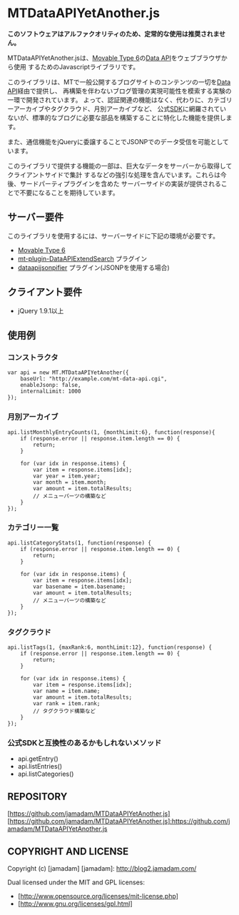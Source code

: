 MTDataAPIYetAnother.js
======================

__このソフトウェアはアルファクオリティのため、定常的な使用は推奨されません。__

MTDataAPIYetAnother.jsは、[Movable Type 6]の[Data API]をウェブブラウザから使用
するためのJavascriptライブラリです。

このライブラリは、MTで一般公開するブログサイトのコンテンツの一切を[Data API]経由で提供し、
再構築を伴わないブログ管理の実現可能性を模索する実験の一環で開発されています。
よって、認証関連の機能はなく、代わりに、カテゴリーアーカイブやタグクラウド、月別アーカイブなど、
公式[SDK]に網羅されていないが、標準的なブログに必要な部品を構築することに特化した機能を提供します。

また、通信機能をjQueryに委譲することでJSONPでのデータ受信を可能としています。

このライブラリで提供する機能の一部は、巨大なデータをサーバーから取得してクライアントサイドで集計
するなどの強引な処理を含んでいます。これらは今後、サードパーティプラグインを含めた
サーバーサイドの実装が提供されることで不要になることを期待しています。


## サーバー要件

このライブラリを使用するには、サーバーサイドに下記の環境が必要です。

* [Movable Type 6]
* [mt-plugin-DataAPIExtendSearch] プラグイン
* [dataapijsonpifier] プラグイン(JSONPを使用する場合)

[Data API]:http://www.movabletype.jp/documentation/mt6/developer/movable-type-api.html
[Movable Type 6]:http://www.movabletype.jp/
[SDK]:https://github.com/movabletype/mt-data-api-sdk-js
[mt-plugin-DataAPIExtendSearch]:https://github.com/bit-part/mt-plugin-DataAPIExtendSearch
[dataapijsonpifier]:https://github.com/jamadam/mt-plugin-dataapijsonpifier

## クライアント要件

* jQuery 1.9.1以上

## 使用例

### コンストラクタ

    var api = new MT.MTDataAPIYetAnother({
        baseUrl: "http://example.com/mt-data-api.cgi",
        enableJsonp: false,
        internalLimit: 1000
    });

### 月別アーカイブ

    api.listMonthlyEntryCounts(1, {monthLimit:6}, function(response){
        if (response.error || response.item.length == 0) {
            return;
        }
        
        for (var idx in response.items) {
            var item = response.items[idx];
            var year = item.year;
            var month = item.month;
            var amount = item.totalResults;
            // メニューパーツの構築など
        }
    });

### カテゴリー一覧

    api.listCategoryStats(1, function(response) {
        if (response.error || response.item.length == 0) {
            return;
        }
        
        for (var idx in response.items) {
            var item = response.items[idx];
            var basename = item.basename;
            var amount = item.totalResults;
            // メニューパーツの構築など
        }
    });

### タグクラウド

    api.listTags(1, {maxRank:6, monthLimit:12}, function(response) {
        if (response.error || response.item.length == 0) {
            return;
        }
        
        for (var idx in response.items) {
            var item = response.items[idx];
            var name = item.name;
            var amount = item.totalResults;
            var rank = item.rank;
            // タグクラウド構築など
        }
    });

### 公式SDKと互換性のあるかもしれないメソッド

* api.getEntry()
* api.listEntries()
* api.listCategories()

## REPOSITORY

[https://github.com/jamadam/MTDataAPIYetAnother.js]
[https://github.com/jamadam/MTDataAPIYetAnother.js]:https://github.com/jamadam/MTDataAPIYetAnother.js

## COPYRIGHT AND LICENSE

Copyright (c) [jamadam]
[jamadam]: http://blog2.jamadam.com/

Dual licensed under the MIT and GPL licenses:

- [http://www.opensource.org/licenses/mit-license.php]
- [http://www.gnu.org/licenses/gpl.html]

[http://www.opensource.org/licenses/mit-license.php]: http://www.opensource.org/licenses/mit-license.php
[http://www.gnu.org/licenses/gpl.html]:http://www.gnu.org/licenses/gpl.html
